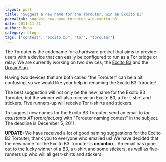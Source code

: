 ```yaml
---
layout: post
title: "Suggest a new name for the Torouter, win an Excito B3"
permalink: suggest-new-name-torouter-win-excito-b3
date: 2011-11-21
author: Runa
category: blog
tags: ["contest", "excito b3", "tor", "torouter"]
---
```


The Torouter is the codename for a hardware project that aims to provide users with a device that can easily be configured to run as a Tor bridge or relay. We are currently working on two devices; the [Excito B3](https://www.excito.com/node/9) and the [DreamPlug](https://www.globalscaletechnologies.com/c-5-dreamplugs.aspx).

Having two devices that are both called "the Torouter" can be a bit confusing, so we would like your help in renaming the Excito B3 Torouter!

The best suggestion will not only be the new name for the Excito B3 Torouter, but the winner will also receive an Excito B3, a Tor t-shirt and stickers. Five runners-up will receive Tor t-shirts and stickers.

To suggest new names for the Excito B3 Torouter, send an email to _tor-assistants AT torproject.org_ with "Torouter naming contest" in the subject. The deadline is December 5, 2011.

**UPDATE:** We have received a lot of good naming suggestions for the Excito B3 Torouter, thank you to everyone who emailed us! We have decided that the new name for the Excito B3 Torouter is **onionbox** . An email has gone out to the lucky winner of a B3, a t-shirt and some stickers, as well as five-runners up who will all get t-shirts and stickers.


